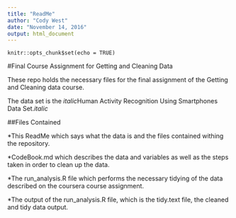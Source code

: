 ```yaml
---
title: "ReadMe"
author: "Cody West"
date: "November 14, 2016"
output: html_document
---
```


```{r setup, include=FALSE}
knitr::opts_chunk$set(echo = TRUE)
```

#Final Course Assignment for Getting and Cleaning Data

These repo holds the necessary files for the final assignment of the Getting and Cleaning data course. 

The data set is the *italic*Human Activity Recognition Using Smartphones Data Set._italic_


##Files Contained

*This ReadMe which says what the data is and the files contained withing the repository.

*CodeBook.md which describes the data and variables as well as the steps taken in order to clean up the data.

*The run_analysis.R file which performs the necessary tidying of the data described on the coursera course assignment.

*The output of the run_analysis.R file, which is the tidy.text file, the cleaned and tidy data output.


